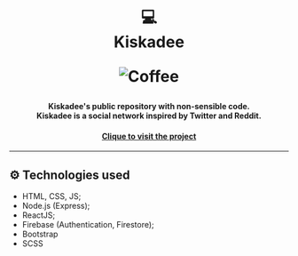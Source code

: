 <h1 align="center">
  💻<br>Kiskadee
  
  ![Coffee](https://img.shields.io/badge/%C3%89%20tudo%20culpa-do%20caf%C3%A9-brown?style=for-the-badge)
</h1>

<h4 align="center">
  Kiskadee's public repository with non-sensible code.<br>
  Kiskadee is a social network inspired by Twitter and Reddit.
</h4>
<h4 align="center"><a href="kiskadee.herokuapp.com">Clique to visit the project</a></h4>

---

## ⚙️ Technologies used

- HTML, CSS, JS;
- Node.js (Express);
- ReactJS;
- Firebase (Authentication, Firestore);
- Bootstrap
- SCSS
